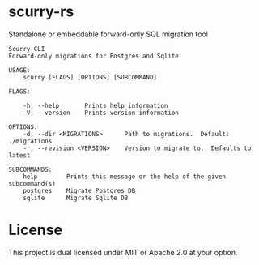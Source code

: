 # scurry-rs
Standalone or embeddable forward-only SQL migration tool

```
Scurry CLI
Forward-only migrations for Postgres and Sqlite

USAGE:
    scurry [FLAGS] [OPTIONS] [SUBCOMMAND]

FLAGS:

    -h, --help       Prints help information
    -V, --version    Prints version information

OPTIONS:
    -d, --dir <MIGRATIONS>      Path to migrations.  Default: ./migrations
    -r, --revision <VERSION>    Version to migrate to.  Defaults to latest

SUBCOMMANDS:
    help        Prints this message or the help of the given subcommand(s)
    postgres    Migrate Postgres DB
    sqlite      Migrate Sqlite DB
```

# License

This project is dual licensed under MIT or Apache 2.0 at your option.
